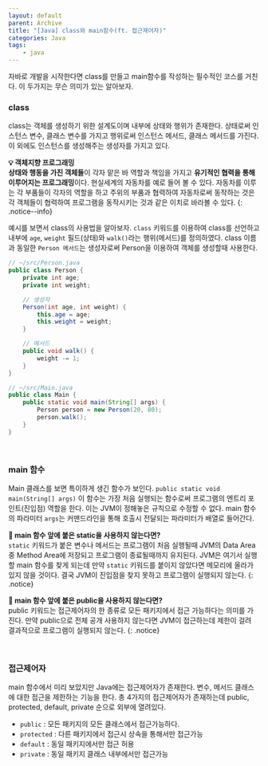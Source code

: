 ```yaml
---
layout: default
parent: Archive
title: "[Java] class와 main함수(ft. 접근제어자)"
categories: Java
tags:
    - java
---
```



자바로 개발을 시작한다면 class를 만들고 main함수를 작성하는 필수적인 코스를 거친다. 이 두가지는 무슨 의미가 있는 알아보자.  

### class
class는 객체를 생성하기 위한 설계도이며 내부에 상태와 행위가 존재한다. 상태로써 인스턴스 변수, 클래스 변수를 가지고 행위로써 인스턴스 메서드, 클래스 메서드를 가진다. 이 외에도 인스턴스를 생성해주는 생성자를 가지고 있다.  

**💡 객체지향 프로그래밍**  
**상태와 행동을 가진 객체들**이 각자 맡은 바 역할과 책임을 가지고 **유기적인 협력을 통해 이루어지는 프로그래밍**이다. 현실세계의 자동차를 예로 들어 볼 수 있다. 자동차를 이루는 각 부품들이 각자의 역할을 하고 주위의 부품과 협력하여 자동차로써 동작하는 것은 각 객체들이 협력하여 프로그램을 동작시키는 것과 같은 이치로 바라볼 수 있다.
{: .notice--info}  

예시를 보면서 class의 사용법을 알아보자. `class` 키워드를 이용하여 class를 선언하고 내부에 `age`, `weight` 필드(상태)와 `walk()`라는 행위(메서드)를 정의하였다. class 이름과 동일한 `Person 메서드`는 생성자로써 Person을 이용하여 객체를 생성할때 사용한다. 
```java
// ~/src/Person.java
public class Person {
    private int age;
    private int weight;

    // 생성자
    Person(int age, int weight) {
        this.age = age;
        this.weight = weight;
    }

    // 메서드
    public void walk() {
        weight -= 1;
    }
}
```

```java
// ~/src/Main.java
public class Main {
    public static void main(String[] args) {
        Person person = new Person(20, 80);
        person.walk();
    }
}  
```  

<br />  

### main 함수
Main 클래스를 보면 특이하게 생긴 함수가 보인다. `public static void main(String[] args)` 이 함수는 가장 처음 실행되는 함수로써 프로그램의 엔트리 포인트(진입점) 역할을 한다. 이는 JVM이 정해놓은 규칙으로 수정할 수 없다. main 함수의 파라미터 `args`는 커맨드라인을 통해 호출시 전달되는 파라미터가 배열로 들어간다.  

**🧐 main 함수 앞에 붙은 static을 사용하지 않는다면?**  
`static` 키워드가 붙은 변수나 메서드는 프로그램이 처음 실행될때 JVM의 Data Area 중 Method Area에 저장되고 프로그램이 종료될때까지 유지된다. JVM은 여기서 실행할 main 함수를 찾게 되는데 만약 `static` 키워드를 붙이지 않았다면 메모리에 올라가 있지 않을 것이다. 결국 JVM이 진입점을 찾지 못하고 프로그램이 실행되지 않는다. 
{: .notice}  

**🧐 main 함수 앞에 붙은 public을 사용하지 않는다면?**  
public 키워드는 접근제어자의 한 종류로 모든 패키지에서 접근 가능하다는 의미를 가진다. 만약 public으로 전체 공개 사용하지 않는다면 JVM이 접근하는데 제한이 걸려 결과적으로 프로그램이 실행되지 않는다.
{: .notice}  

<br />  

### 접근제어자  
main 함수에서 미리 보았지만 Java에는 접근제어자가 존재한다. 변수, 메서드 클래스에 대한 접근을 제한하는 기능을 한다. 총 4가지의 접근제어자가 존재하는데 public, protected, default, private 순으로 외부에 열려있다.  

- `public` : 모든 패키지의 모든 클래스에서 접근가능하다.  
- `protected` : 다른 패키지에서 접근시 상속을 통해서만 접근가능
- `default` : 동일 패키지에서만 접근 허용
- `private` : 동일 패키지 클래스 내부에서만 접근가능 



<br />  
